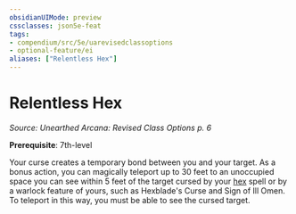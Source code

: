 ```yaml
---
obsidianUIMode: preview
cssclasses: json5e-feat
tags:
- compendium/src/5e/uarevisedclassoptions
- optional-feature/ei
aliases: ["Relentless Hex"]
---
```

# Relentless Hex
*Source: Unearthed Arcana: Revised Class Options p. 6*  

**Prerequisite**: 7th-level

Your curse creates a temporary bond between you and your target. As a bonus action, you can magically teleport up to 30 feet to an unoccupied space you can see within 5 feet of the target cursed by your [hex](/Systems/5e/spells/hex.md) spell or by a warlock feature of yours, such as Hexblade's Curse and Sign of Ill Omen. To teleport in this way, you must be able to see the cursed target.